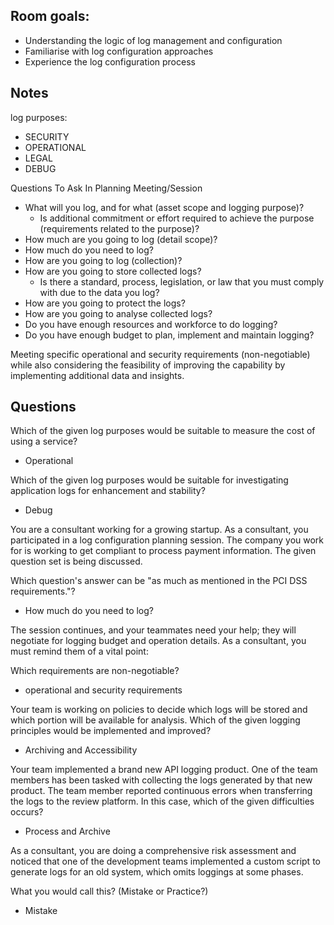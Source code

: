 ## Room goals:
- Understanding the logic of log management and configuration
- Familiarise with log configuration approaches
- Experience the log configuration process

## Notes

log purposes:
- SECURITY
- OPERATIONAL
- LEGAL
- DEBUG

Questions To Ask In Planning Meeting/Session
- What will you log, and for what (asset scope and logging purpose)?
    - Is additional commitment or effort required to achieve the purpose (requirements related to the purpose)?
- How much are you going to log (detail scope)?
- How much do you need to log?
- How are you going to log (collection)?
- How are you going to store collected logs?
    - Is there a standard, process, legislation, or law that you must comply with due to the data you log?
- How are you going to protect the logs?
- How are you going to analyse collected logs?
- Do you have enough resources and workforce to do logging?
- Do you have enough budget to plan, implement and maintain logging?

Meeting specific operational and security requirements (non-negotiable) while also considering the feasibility of improving the capability by implementing additional data and insights.

## Questions
Which of the given log purposes would be suitable to measure the cost of using a service?
- Operational

Which of the given log purposes would be suitable for investigating application logs for enhancement and stability? 
- Debug

You are a consultant working for a growing startup. As a consultant, you participated in a log configuration planning session. The company you work for is working to get compliant to process payment information. The given question set is being discussed.

Which question's answer can be "as much as mentioned in the PCI DSS requirements."?
- How much do you need to log?

The session continues, and your teammates need your help; they will negotiate for logging budget and operation details. As a consultant, you must remind them of a vital point:

Which requirements are non-negotiable?
- operational and security requirements

Your team is working on policies to decide which logs will be stored and which portion will be available for analysis.
Which of the given logging principles would be implemented and improved?
- Archiving and Accessibility

Your team implemented a brand new API logging product. One of the team members has been tasked with collecting the logs generated by that new product. The team member reported continuous errors when transferring the logs to the review platform.
In this case, which of the given difficulties occurs?
- Process and Archive

As a consultant, you are doing a comprehensive risk assessment and noticed that one of the development teams implemented a custom script to generate logs for an old system, which omits loggings at some phases.

What you would call this? (Mistake or Practice?)
- Mistake